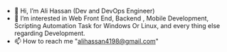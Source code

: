 - 👋 Hi, I’m Ali Hassan (Dev and DevOps Engineer)
- 👀 I’m interested in Web Front End, Backend , Mobile Development, Scripting Automation Task for Windows Or Linux, and every thing else regarding Development.
- 📫 How to reach me "alihassan4198@gmail.com"

<!---
alihassan4198-tech/alihassan4198-tech is a ✨ special ✨ repository because its `README.md` (this file) appears on your GitHub profile.
You can click the Preview link to take a look at your changes.
--->

